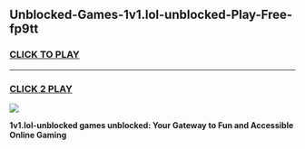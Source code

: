
## Unblocked-Games-1v1.lol-unblocked-Play-Free-fp9tt
<h3>
<a href="https://premium76.site?title=1v1.lol-unblocked&ref=18A1">CLICK TO PLAY</a></h3>
<hr>

<h3>
<a href="https://premium76.site?title=1v1.lol-unblocked&ref=18A1">CLICK 2 PLAY</a>
  
</h3>

<a href="https://premium76.site?title=1v1.lol-unblocked&ref=18A1"><img src="https://clearcache.store/games.png"></a>


**1v1.lol-unblocked games unblocked: Your Gateway to Fun and Accessible Online Gaming**
